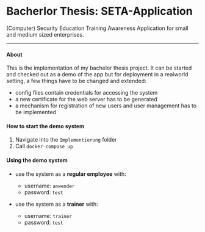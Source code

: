 # Bacherlor Thesis: SETA-Application
(Computer) Security Education Training Awareness Application for small and medium sized enterprises.


----
#### About
This is the implementation of my bachelor thesis project.
It can be started and checked out as a demo of the app but for deployment in a realworld setting, a few things have to be changed and extended:

+ config files contain credentials for accessing the system
+ a new certificate for the web server has to be generated
+ a mechanism for registration of new users and user management has to be implemented  


#### How to start the demo system
1. Navigate into the `Implementierung` folder
2. Call `docker-compose up`

#### Using the demo system
+ use the system as a **regular employee** with:
    + username: `anwender`
    + password: `test`

+ use the system as a **trainer** with:
    + username: `trainer`
    + password: `test`